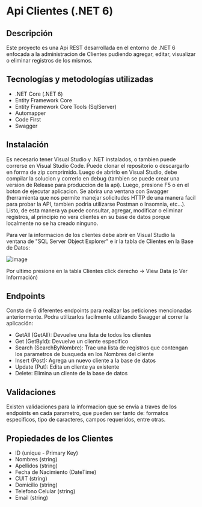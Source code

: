 # Api Clientes (.NET 6)

## Descripción
Este proyecto es una Api REST desarrollada en el entorno de .NET 6 enfocada a la administracion de Clientes pudiendo agregar, editar, visualizar o eliminar registros de los mismos.

## Tecnologías y metodologías utilizadas
- .NET Core (.NET 6)
- Entity Framework Core
- Entity Framework Core Tools (SqlServer)
- Automapper
- Code First
- Swagger

## Instalación
Es necesario tener Visual Studio y .NET instalados, o tambien puede correrse en Visual Studio Code. Puede clonar el repositorio o descargarlo en forma de zip comprimido. Luego de abrirlo en Visual Studio, debe compilar la solucion y correrlo en debug (tambien se puede crear una version de Release para produccion de la api).
Luego, presione F5 o en el boton de ejecutar aplicacion. Se abrira una ventana con Swagger (herramienta que nos permite manejar solicitudes HTTP de una manera facil para probar la API, tambien podria utilizarse Postman o Insomnia, etc...).
Listo, de esta manera ya puede consultar, agregar, modificar o eliminar registros, al principio no vera clientes en su base de datos porque localmente no se ha creado ninguno.

Para ver la informacion de los clientes debe abrir en Visual Studio la ventana de "SQL Server Object Explorer" e ir la tabla de Clientes en la Base de Datos:

![image](https://github.com/octaviosancho-dev/api-clientes/assets/90013852/090ca2d8-501c-473b-af71-65e43afdcc63)

Por ultimo presione en la tabla Clientes click derecho -> View Data (o Ver Información)

## Endpoints
Consta de 6 diferentes endpoints para realizar las peticiones mencionadas anteriormente. Podra utilizarlos facilmente utilizando Swagger al correr la aplicación:
- GetAll (GetAll): Devuelve una lista de todos los clientes
- Get (GetById): Devuelve un cliente especifico
- Search (SearchByNombre): Trae una lista de registros que contengan los parametros de busqueda en los Nombres del cliente
- Insert (Post): Agrega un nuevo cliente a la base de datos
- Update (Put): Edita un cliente ya existente
- Delete: Elimina un cliente de la base de datos

## Validaciones
Existen validaciones para la informacion que se envía a traves de los endpoints en cada parametro, que pueden ser tanto de: formatos especificos, tipo de caracteres, campos requeridos, entre otras.

## Propiedades de los Clientes
- ID (unique - Primary Key)
- Nombres (string)
- Apellidos (string)
- Fecha de Nacimiento (DateTime)
- CUIT (string)
- Domicilio (string)
- Telefono Celular (string)
- Email (string)
